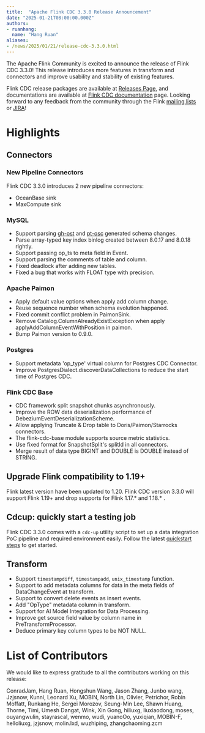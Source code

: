 ```yaml
---
title:  "Apache Flink CDC 3.3.0 Release Announcement"
date: "2025-01-21T08:00:00.000Z"
authors:
- ruanhang:
  name: "Hang Ruan"
aliases:
- /news/2025/01/21/release-cdc-3.3.0.html
---
```


The Apache Flink Community is excited to announce the release of Flink CDC 3.3.0!
This release introduces more features in transform and connectors and improve 
usability and stability of existing features.

Flink CDC release packages are available at [Releases Page](https://flink.apache.org/downloads.html#flink-cdc),
and documentations are available at [Flink CDC documentation](https://nightlies.apache.org/flink/flink-cdc-docs-release-3.3) page.
Looking forward to any feedback from the community through the Flink [mailing lists](https://flink.apache.org/community.html#mailing-lists) or [JIRA](https://issues.apache.org/jira/browse/flink)!

# Highlights

## Connectors

### New Pipeline Connectors

Flink CDC 3.3.0 introduces 2 new pipeline connectors:

* OceanBase sink
* MaxCompute sink 

### MySQL

* Support parsing [gh-ost](https://github.com/github/gh-ost) and [pt-osc](https://docs.percona.com/percona-toolkit/pt-online-schema-change.html) generated schema changes.
* Parse array-typed key index binlog created between 8.0.17 and 8.0.18 rightly.
* Support passing op_ts to meta field in Event.
* Support parsing the comments of table and column.
* Fixed deadlock after adding new tables.
* Fixed a bug that works with FLOAT type with precision.

### Apache Paimon

* Apply default value options when apply add column change.
* Reuse sequence number when schema evolution happened.
* Fixed commit conflict problem in PaimonSink.
* Remove Catalog.ColumnAlreadyExistException when apply applyAddColumnEventWithPosition in paimon.
* Bump Paimon version to 0.9.0.

### Postgres

*  Support metadata 'op_type' virtual column for Postgres CDC Connector.
*  Improve PostgresDialect.discoverDataCollections to reduce the start time of Postgres CDC.

### Flink CDC Base

* CDC framework split snapshot chunks asynchronously.
* Improve the ROW data deserialization performance of DebeziumEventDeserializationScheme.
* Allow applying Truncate & Drop table to Doris/Paimon/Starrocks connectors.
* The flink-cdc-base module supports source metric statistics.
* Use fixed format for SnapshotSplit's splitId in all connectors.
* Merge result of data type BIGINT and DOUBLE is DOUBLE instead of STRING.

## Upgrade Flink compatibility to 1.19+ 

Flink latest version have been updated to 1.20. Flink CDC version 3.3.0 will support Flink 1.19+ 
and drop supports for Flink 1.17.* and 1.18.* .

## Cdcup: quickly start a testing job

Flink CDC 3.3.0 comes with a `cdc-up` utility script to set up a data integration PoC pipeline and required 
environment easily. Follow the latest [quickstart steps](https://github.com/apache/flink-cdc#quickstart-guide) to get started.

## Transform 

* Support `timestampdiff`, `timestampadd`, `unix_timestamp` function.
* Support to add metadata columns for data in the meta fields of DataChangeEvent at transform.
* Support to convert delete events as insert events.
* Add "OpType" metadata column in transform.
* Support for AI Model Integration for Data Processing.
* Improve get source field value by column name in PreTransformProcessor.
* Deduce primary key column types to be NOT NULL.

# List of Contributors

We would like to express gratitude to all the contributors working on this release:

ConradJam, Hang Ruan, Hongshun Wang, Jason Zhang, Junbo wang, Jzjsnow, Kunni, Leonard Xu, MOBIN, North Lin, Olivier, Petrichor, Robin Moffatt, Runkang He, Sergei Morozov, Seung-Min Lee, Shawn Huang, Thorne, Timi, Umesh Dangat, Wink, Xin Gong, hiliuxg, liuxiaodong, moses, ouyangwulin, stayrascal, wenmo, wudi, yuanoOo, yuxiqian, MOBIN-F, helloliuxg, jzjsnow, molin.lxd, wuzhiping, zhangchaoming.zcm

